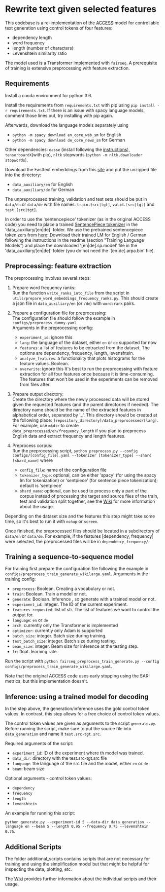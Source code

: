 # Rewrite text given selected features

This codebase is a re-implementation of the [ACCESS](https://arxiv.org/abs/1910.02677) model for controllable text generation using control tokens of four features:
- dependency length
- word frequency
- length (number of characters)
- Levenshtein similarity ratio

The model used is a Transformer implemented with `fairseq`. 
A prerequisite of training is extensive preprocessing with feature extraction.

## Requirements
Install a conda environment for python 3.6.

Install the requirements from `requirements.txt` with pip using `pip install -r requirements.txt`.
If there is an issue with spacy language models, comment those lines out, try installing with pip again.

Afterwards, download the language models separately using
- `python -m spacy download en_core_web_sm` for English
- `python -m spacy download de_core_news_sm` for German

Other dependencies: `easse` (install following the [instructions](https://github.com/feralvam/easse)), `tensorboardX`(with pip), `nltk` stopwords (`python -m nltk.downloader stopwords`).


Download the Fasttext embeddings from this [site](https://fasttext.cc/docs/en/crawl-vectors.html) and put the unzipped file into the directory:
- `data_auxiliary/en` for English
- `data_auxiliary/de` for German

The unpreprocessed training, validation and test sets should be put in `data/en` or `data/de` with file names: `train.[src|tgt]`, `valid.[src|tgt]` and `test.[src|tgt]`.

In order to use the 'sentencepiece' tokenizer (as in the original ACCESS code) you need to place a trained [SentencePiece tokenizer](https://github.com/google/sentencepiece) in the 'data_auxiliary/[en|de]' folder. We use the pretrained sentencepiece tokenizers from [here](https://github.com/facebookresearch/cc_net): Download their trained LM for English / German following the instructions in the readme (section "Training Language Models") and place the downloaded '[en|de].sp.model' file in the 'data_auxiliary/[en|de]' folder (you do not need the '[en|de].arpa.bin' file).

## Preprocessing: feature extraction
The preprocessing involves several steps:
1) Prepare word frequency ranks: <br>
Run the function `write_ranks_into_file` from the script in `utils/prepare_word_embeddings_frequency_ranks.py`. This should create a json file in `data_auxiliary/en` (or `/de`) with `word:rank` pairs.

2) Prepare a configuration file for preprocessing: <br>
The configuration file should follow the example in `configs/preprocess_dummy.yaml` <br>
Arguments in the preprocessing config:
   - `experiment_id`: ignore this
   - `lang`: the language of the dataset, either `en` or `de` supported for now
   - `features`: a list of features to be extracted from the dataset. The options are dependency, frequency, length, levenshtein. 
   - `analyze_features`: a functionality that plots histograms for the feature values. Boolean.
   - `overwrite`: ignore this
It's best to run the preprocessing with feature extraction for all four features once because it is time-consuming. The features that won't be used in the experiments can be removed from files after.
   
3) Prepare output directory: <br>
Create the directory where the newly processed data will be stored given the requested features (and the parent directories if needed). The directory name should be the name of the extracted features in alphabetical order, separated by '_'. This directory should be created at the following place: `[repository_directory]/data_preprocessed/[lang]`.  For example, use `mkdir` to create `data_preprocessed/en/frequency_length` if you plan to preprocess English data and extract frequency and length features.

4) Preprocess corpus: <br>
Run the preprocessing script, `python preprocess.py --config configs/[config_file].yaml --tokenizer [tokenizer_type] --shard [shard_name]` where
   - `config_file`: name of the configuration file
   - `tokenizer_type`: optional, can be either 'spacy' (for using the spacy lm for tokenization) or 'sentpiece' (for sentence piece tokenization); default is 'sentpiece'
   - `shard_name`: optional, can be used to process only a part of the corpus instead of processing the target and source files of the train, test and validation split together, see the [Wiki](https://github.com/coli-saar/rewrite_text/wiki/Optional-Scripts-Preprocessing) for more information about the usage.

Depending on the dataset size and the features this step might take some time, so it's best to run it with `nohup` or `screen`.

Once finished, the preprocessed files should be located in a subdirectory of `data/en` or `data/de`. For example, if the features [dependency, frequency] were selected, the preprocessed files will be in `dependency_frequency/`.

## Training a sequence-to-sequence model
For training first prepare the configuration file following the example in `configs/preprocess_train_generate_wikilarge.yaml`.
Arguments in the training config:
- `preprocess`: Boolean. Creating a vocabulary or not.
- `train`: Boolean. Train a model or not.
- `generate`: Boolean. Inference , so generate with a trained model or not.
- `experiment_id`: integer. The ID of the current experiment.
- `features_requested`: list of str. The list of features we want to control the output for.
- `language`: `en` or `de`
- `arch`: currently only the Transformer is implemented
- `optimizer`: currently only Adam is supported
- `batch_size`: integer. Batch size during training.
- `test_batch_size`: integer. Batch size during testing.
- `beam_size`: integer. Beam size for inference at the testing step.
- `lr`: float. learning rate.


Run the script with `python fairseq_preprocess_train_generate.py --config configs/preprocess_train_generate_wikilarge.yaml`.

Note that the original ACCESS code uses early stopping using the SARI metrics, but this implementation doesn't.

## Inference: using a trained model for decoding
In the step above, the generation/inference uses the gold control token values. In contrast, this step allows for a free choice of control token values.

The control token values are given as arguments to the script `generate.py`.
Before running the script, make sure to put the source file into `data_generation` and name it `test.src-tgt.src`.

Required arguments of the script:
- `experiment_id`: ID of the experiment where th model was trained.
- `data_dir`: directory with the test.src-tgt.src file
- `language`: the language of the src file and the model, either `en` or `de`
- `beam`: beam size

Optional arguments - control token values:
- `dependency`
- `frequency`
- `length`
- `levenshtein`

An example for running this script: 

`python generate.py --experiment-id 5 --data-dir data_generation --language en --beam 5 --length 0.95 --frequency 0.75 --levenshtein 0.75`.


## Additional Scripts
The folder additional_scripts contains scripts that are not necessary for training and using the simplification model but that might be helpful for inspecting the data, plotting, etc. 

The [Wiki](https://github.com/coli-saar/rewrite_text/wiki#preprocessing) provides further information about the individual scripts and their usage. 
